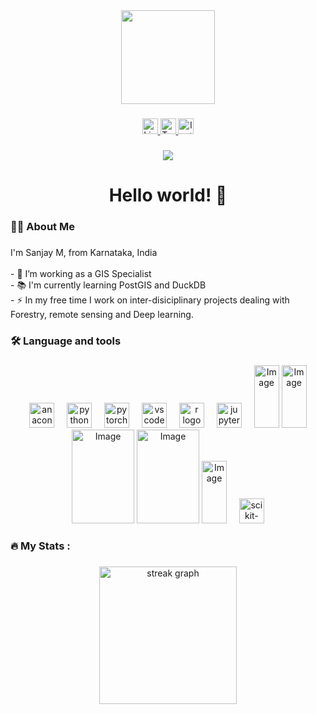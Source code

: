 <div align="center">
  <img height="150" src="https://media.giphy.com/media/M9gbBd9nbDrOTu1Mqx/giphy.gif"  />
</div>

###

<div align="center">
  <a href="[https://www.linkedin.com/in/YOUR_USERNAME](https://www.linkedin.com/in/sanjay-m-2034b1243/)" target="_blank">
    <img src="https://img.shields.io/static/v1?message=LinkedIn&logo=linkedin&label=&color=0077B5&logoColor=white&labelColor=&style=for-the-badge" height="25" alt="LinkedIn logo" />
  </a>
  <a href="[https://twitter.com/YOUR_USERNAME](https://x.com/SanjayM1826043?t=2_ddkKLJTc3rK87NLRus8g&s=09)" target="_blank">
    <img src="https://img.shields.io/static/v1?message=Twitter&logo=twitter&label=&color=1DA1F2&logoColor=white&labelColor=&style=for-the-badge" height="25" alt="Twitter logo" />
  </a>
  <a href="[https://www.instagram.com/YOUR_USERNAME](https://www.instagram.com/sanjay_manjappa_?igsh=MTV1OXJpa2NyaWswMg==)" target="_blank">
    <img src="https://img.shields.io/static/v1?message=Instagram&logo=instagram&label=&color=E4405F&logoColor=white&labelColor=&style=for-the-badge" height="25" alt="Instagram logo" />
  </a>
</div>

###

<div align="center">
  <img src="https://visitor-badge.laobi.icu/badge?page_id=Sanjay-geospatial.Sanjay-geospatial&"  />
</div>

###

<h1 align="center">Hello world! 👋</h1>

###

<h3 align="left">👩‍💻  About Me</h3>

###

<p align="left">I'm Sanjay M, from Karnataka, India<br><br>- 🔭 I’m working as a GIS Specialist<br>- 📚 I'm currently learning PostGIS and DuckDB<br>- ⚡ In my free time I work on inter-disiciplinary projects dealing with Forestry, remote sensing and Deep learning.</p>

###

<h3 align="left">🛠 Language and tools</h3>

###

<div align="center">
  <img src="https://cdn.jsdelivr.net/gh/devicons/devicon/icons/anaconda/anaconda-original.svg" height="40" alt="anaconda logo"  />
  <img width="12" />
  <img src="https://skillicons.dev/icons?i=py" height="40" alt="python logo"  />
  <img width="12" />
  <img src="https://skillicons.dev/icons?i=pytorch" height="40" alt="pytorch logo"  />
  <img width="12" />
  <img src="https://skillicons.dev/icons?i=vscode" height="40" alt="vscode logo"  />
  <img width="12" />
  <img src="https://cdn.jsdelivr.net/gh/devicons/devicon/icons/r/r-original.svg" height="40" alt="r logo"  />
  <img width="12" />
  <img src="https://cdn.jsdelivr.net/gh/devicons/devicon/icons/jupyter/jupyter-original.svg" height="40" alt="jupyter logo"  />
  <img width="12" />
  <img width="40" height="100" alt="Image" src="https://github.com/user-attachments/assets/1ad236dd-d45d-45f0-a182-7273332bffe1" />
  <img width="40" height="100" alt="Image" src="https://github.com/user-attachments/assets/16f07c44-120f-4a6d-a6b5-82c249762127" />
  <img width="100" height="150" alt="Image" src="https://github.com/user-attachments/assets/a66c6cb5-5d51-4bbe-833c-0099e045cbca" />
  <img width="100" height="150" alt="Image" src="https://github.com/user-attachments/assets/3795fdac-30ee-4870-a3ce-ca02a94faaac" />
  <img width="40" height="100" alt="Image" src="https://github.com/user-attachments/assets/41394923-70a0-473e-8f68-d58f9c3b5d57" />
  <img width="12" />
  <img src="https://skillicons.dev/icons?i=sklearn" height="40" alt="scikit-learn logo"  />
</div>

###

<h3 align="left">🔥   My Stats :</h3>

###

<div align="center">
  <img src="https://streak-stats.demolab.com?user=Sanjay-geospatial&locale=en&mode=daily&theme=dark&hide_border=false&border_radius=5&order=3" height="220" alt="streak graph"  />
</div>

###
